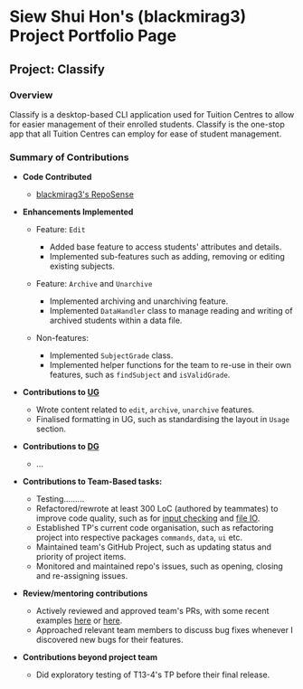 # Siew Shui Hon's (blackmirag3) Project Portfolio Page

## Project: Classify

### Overview
Classify is a desktop-based CLI application used for Tuition Centres to allow for easier management of their enrolled students. Classify is the one-stop app that
all Tuition Centres can employ for ease of student management.

### Summary of Contributions

- **Code Contributed**
  * [blackmirag3's RepoSense](https://nus-cs2113-ay2324s2.github.io/tp-dashboard/?search=blackmirag3&sort=groupTitle&sortWithin=title&timeframe=commit&mergegroup=&groupSelect=groupByRepos&breakdown=true&checkedFileTypes=docs~functional-code~test-code~other&since=2024-02-23&tabOpen=true&tabType=authorship&tabAuthor=blackmirag3&tabRepo=AY2324S2-CS2113-T13-3%2Ftp%5Bmaster%5D&authorshipIsMergeGroup=false&authorshipFileTypes=docs~functional-code~test-code&authorshipIsBinaryFileTypeChecked=false&authorshipIsIgnoredFilesChecked=false)


- **Enhancements Implemented**
  * Feature: `Edit`
    * Added base feature to access students' attributes and details.
    * Implemented sub-features such as adding, removing or editing existing subjects.
    
  * Feature: `Archive` and `Unarchive`
    * Implemented archiving and unarchiving feature.
    * Implemented `DataHandler` class to manage reading and writing of archived students within a data file.

  * Non-features:
    * Implemented `SubjectGrade` class.
    * Implemented helper functions for the team to re-use in their own features, such as `findSubject` and `isValidGrade`.


- **Contributions to [UG](https://github.com/AY2324S2-CS2113-T13-3/tp/blob/master/docs/UserGuide.md)**
  * Wrote content related to `edit`, `archive`, `unarchive` features.
  * Finalised formatting in UG, such as standardising the layout in `Usage` section.


  
- **Contributions to [DG](https://github.com/AY2324S2-CS2113-T13-3/tp/blob/master/docs/DeveloperGuide.md)**
  * ...


- **Contributions to Team-Based tasks:** 
  * Testing.........
  * Refactored/rewrote at least 300 LoC (authored by teammates) to improve code quality, such as for [input checking](https://github.com/AY2324S2-CS2113-T13-3/tp/commit/23f3ac553d243b9d31d80fdd05ff2ac3b3a2d57e) and [file IO](https://github.com/AY2324S2-CS2113-T13-3/tp/commit/932b51fbdb542b59f3ecdcaa1c04c65eda873ff1).
  * Established TP's current code organisation, such as refactoring project into respective packages `commands`, `data`, `ui` etc.
  * Maintained team's GitHub Project, such as updating status and priority of project items.
  * Monitored and maintained repo's issues, such as opening, closing and re-assigning issues.


- **Review/mentoring contributions**
    * Actively reviewed and approved team's PRs, with some recent examples [here](https://github.com/AY2324S2-CS2113-T13-3/tp/pull/258) or [here](https://github.com/AY2324S2-CS2113-T13-3/tp/pull/246).
    * Approached relevant team members to discuss bug fixes whenever I discovered new bugs for their features.

- **Contributions beyond project team**
    * Did exploratory testing of T13-4's TP before their final release.